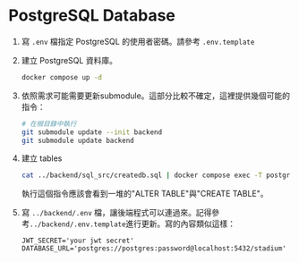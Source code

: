 # PostgreSQL Database

1. 寫 `.env` 檔指定 PostgreSQL 的使用者密碼。請參考 `.env.template`

2. 建立 PostgreSQL 資料庫。
   ```sh
   docker compose up -d
   ```

3. 依照需求可能需要更新submodule。這部分比較不確定，這裡提供幾個可能的指令：
   ```sh
   # 在根目錄中執行
   git submodule update --init backend
   git submodule update backend
   ```

3. 建立 tables
   ```sh
   cat ../backend/sql_src/createdb.sql | docker compose exec -T postgres psql --username postgres --dbname stadium
   ```
   執行這個指令應該會看到一堆的"ALTER TABLE"與"CREATE TABLE"。

4. 寫 `../backend/.env` 檔，讓後端程式可以連過來。記得參考`../backend/.env.template`進行更新。寫的內容類似這樣：
   ```.env
   JWT_SECRET='your jwt secret'
   DATABASE_URL='postgres://postgres:password@localhost:5432/stadium'
   ```
